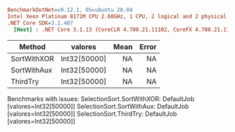 ``` ini

BenchmarkDotNet=v0.12.1, OS=ubuntu 20.04
Intel Xeon Platinum 8171M CPU 2.60GHz, 1 CPU, 2 logical and 2 physical cores
.NET Core SDK=3.1.407
  [Host] : .NET Core 3.1.13 (CoreCLR 4.700.21.11102, CoreFX 4.700.21.11602), X64 RyuJIT


```
|      Method |      valores | Mean | Error |
|------------ |------------- |-----:|------:|
| SortWithXOR | Int32[50000] |   NA |    NA |
| SortWithAux | Int32[50000] |   NA |    NA |
|    ThirdTry | Int32[50000] |   NA |    NA |

Benchmarks with issues:
  SelectionSort.SortWithXOR: DefaultJob [valores=Int32[50000]]
  SelectionSort.SortWithAux: DefaultJob [valores=Int32[50000]]
  SelectionSort.ThirdTry: DefaultJob [valores=Int32[50000]]
